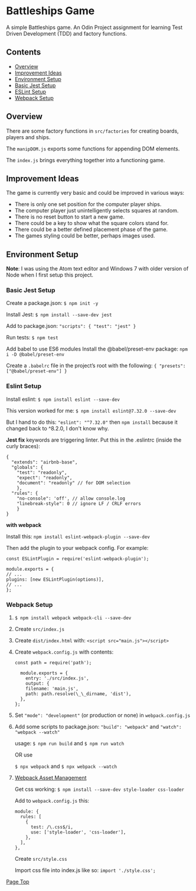 # Battleships Game

A simple Battleships game. An Odin Project assignment for learning Test Driven Development (TDD) and factory functions.

## Contents

- [Overview](#overview)
- [Improvement Ideas](#improvement-ideas)
- [Environment Setup](#environment-setup)
- [Basic Jest Setup](#basic-jest-setup)
- [ESLint Setup](#eslint-setup)
- [Webpack Setup](#webpack-setup)

## Overview

There are some factory functions in `src/factories` for creating boards, players and ships.

The `manipDOM.js` exports some functions for appending DOM elements.

The `index.js` brings everything together into a functioning game.

## Improvement Ideas

The game is currently very basic and could be improved in various ways:

- There is only one set position for the computer player ships.
- The computer player just unintelligently selects squares at random.
- There is no reset button to start a new game.
- There could be a key to show what the square colors stand for.
- There could be a better defined placement phase of the game.
- The games styling could be better, perhaps images used.

## Environment Setup

**Note**: I was using the Atom text editor and Windows 7 with older version of Node when I first setup this project.

### Basic Jest Setup

Create a package.json: `$ npm init -y`

Install Jest: `$ npm install --save-dev jest`

Add to package.json: `"scripts": { "test": "jest" }`

Run tests: `$ npm test`

Add babel to use ES6 modules
Install the @babel/preset-env package: `npm i -D @babel/preset-env`

Create a `.babelrc` file in the project’s root with the following: `{ "presets": ["@babel/preset-env"] }`

### Eslint Setup

Install eslint: `$ npm install eslint --save-dev`

This version worked for me: `$ npm install eslint@7.32.0 --save-dev`

But I hand to do this: `"eslint": "^7.32.0"` then `npm install` because it changed back to ^8.2.0, I don't know why.

**Jest fix** keywords are triggering linter. Put this in the .eslintrc (inside the curly braces):

    {
      "extends": "airbnb-base",
      "globals": {
        "test": "readonly",
        "expect": "readonly",
        "document": "readonly" // for DOM selection
        },
      "rules": {
        "no-console": 'off', // allow console.log
        "linebreak-style": 0 // ignore LF / CRLF errors
        }
    }

**with webpack**

Install this: `npm install eslint-webpack-plugin --save-dev`

Then add the plugin to your webpack config. For example:

    const ESLintPlugin = require('eslint-webpack-plugin');

    module.exports = {
    // ...
    plugins: [new ESLintPlugin(options)],
    // ...
    };

### Webpack Setup

1.  `$ npm install webpack webpack-cli --save-dev`
2.  Create `src/index.js`
3.  Create `dist/index.html` with: `<script src="main.js"></script>`
4.  Create `webpack.config.js` with contents:

        const path = require('path');

          module.exports = {
            entry: './src/index.js',
            output: {
            filename: 'main.js',
            path: path.resolve(\_\_dirname, 'dist'),
          },
        };

5.  Set `"mode": "development"` (or production or none) in `webpack.config.js`

6.  Add some scripts to package.json: `"build": "webpack"` and `"watch": "webpack --watch"`

    usage: `$ npm run build` and `$ npm run watch`

    OR use

    `$ npx webpack` and `$ npx webpack --watch`

7.  [Webpack Asset Management](https://webpack.js.org/guides/asset-management/)

    Get css working: `$ npm install --save-dev style-loader css-loader`

    Add to `webpack.config.js` this:

        module: {
          rules: [
            {
              test: /\.css$/i,
              use: ['style-loader', 'css-loader'],
            },
          ],
        },

    Create `src/style.css`

    Import css file into index.js like so: `import './style.css';`

[Page Top](#contents)
